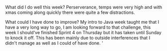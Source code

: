 What did I do well this week?
Perserverance, temps were very high and with xmas coming along quickly there were quite a few distractions.

What could I have done to improve?
My intro to Java week taught me that I have a very long way to go, I am looking forward to that challenge, this week I should've
finished Sprint 4 on Thursday but it has taken until Sunday to knock it off. This has been mainly due to outside interferences that I didn't manage as well as I could of have done.  ' 
